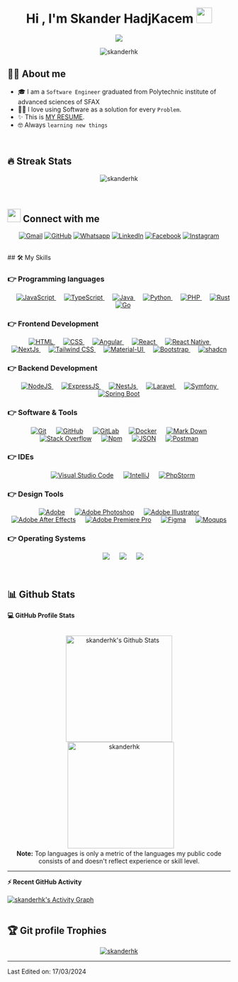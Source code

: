 <h1 align="center">Hi , I'm Skander HadjKacem <img src="https://media.giphy.com/media/hvRJCLFzcasrR4ia7z/giphy.gif" width="35"></h1>
<p align="center">
  <a href="https://github.com/DenverCoder1/readme-typing-svg"><img src="https://readme-typing-svg.herokuapp.com/?lines=Software+Engineer;Web+And+Mobile+Developer;Full+Stack+JS;&center=true&width=500&height=50"></a>
</p>

<p align="center"> 
	<img src="https://komarev.com/ghpvc/?username=skanderhk&label=Profile%20views&color=0e75b6&style=for-the-badge" alt="skanderhk" /> 
</p>

## 💁‍♂️ About me

- 🎓 I am a `Software Engineer` graduated from Polytechnic institute of advanced sciences of SFAX
- 🧑‍💻 I love using Software as a solution for every `Problem`.
- ✨ This is [MY RESUME](https://drive.google.com/file/d/1ISS4EfGqrWg80JJk1PvquGUNx3Z8_SVg/view?usp=drive_link).
- 🤓 Always `learning new things`

<br>

## 🔥 Streak Stats

<p align="center"><img src="https://streak-stats.demolab.com/?user=skanderhk&theme=algolia&card_width=720" alt="skanderhk" /></p>

<br>

## <img src="https://media.giphy.com/media/iY8CRBdQXODJSCERIr/giphy.gif" width="30px"> Connect with me

<p align="center">
	<a href="mailto:skander.hkacem@gmail.com"><img img src="https://img.shields.io/badge/gmail-%23EA4335.svg?style=for-the-badge&logo=gmail&logoColor=white" alt="Gmail"/></a>
	<a href="https://github.com/skanderhk"><img src="https://img.shields.io/badge/github-%23181717.svg?style=for-the-badge&logo=github&logoColor=white" alt="GitHub"/></a>
	<a href="https://wa.me/21644235600"><img src="https://img.shields.io/badge/whatsapp-%2325D366.svg?style=for-the-badge&logo=whatsapp&logoColor=white" alt="Whatsapp"/></a>
	<a href="https://www.linkedin.com/in/skanderhk/"><img src="https://img.shields.io/badge/linkedin-%230A66C2.svg?style=for-the-badge&logo=linkedin&logoColor=white" alt="LinkedIn"/></a>
	<a href="https://www.facebook.com/SkanderHKacem"><img src="https://img.shields.io/badge/facebook-%231877F2.svg?style=for-the-badge&logo=facebook&logoColor=white" alt="Facebook"/></a>
	<a href="https://www.instagram.com/skander.hk/"><img src="https://img.shields.io/badge/instagram-%23E4405F.svg?style=for-the-badge&logo=instagram&logoColor=white" alt="Instagram"/></a>
</p>

<br>
## 🛠️ My Skills

### 👉 Programming languages

<p align="center"> 
  &emsp; 
  <a href="https://developer.mozilla.org/en-US/docs/Web/JavaScript" target="_blank"> 
     <img alt="JavaScript" src="https://img.shields.io/badge/JavaScript-F7DF1E.svg?style=for-the-badge&logo=javascript&logoColor=black">
   </a>
  &emsp; 
  <a href="https://www.typescriptlang.org/" target="_blank"> 
     <img alt="TypeScript" src="https://img.shields.io/badge/TypeScript-007ACC.svg?style=for-the-badge&logo=typescript&logoColor=white">
   </a>
  &emsp;
  <a href="https://www.java.com" target="_blank"> 
    <img alt="Java" src="https://img.shields.io/badge/Java-ED8B00.svg?style=for-the-badge&logo=java&logoColor=white">
  </a>
  &emsp;
   <a href="https://www.python.org" target="_blank">
    <img alt="Python" src="https://img.shields.io/badge/Python%20-%2314354C.svg?style=for-the-badge&logo=python&logoColor=white">
  </a>
  &emsp;
   <a href="https://www.php.net/" target="_blank">
    <img alt="PHP" src="https://img.shields.io/badge/Php%20-%23474A8A.svg?style=for-the-badge&logo=php&logoColor=white">
  </a>
  &emsp;
   <a href="https://www.rust-lang.org" target="_blank">
    <img alt="Rust" src="https://img.shields.io/badge/Rust-000000.svg?style=for-the-badge&logo=rust&logoColor=white">
  </a>
 &emsp;
   <a href="https://go.dev/" target="_blank">
    <img alt="Go" src="https://img.shields.io/badge/Go-00ADD8.svg?style=for-the-badge&logo=Go&logoColor=white">
  </a>
</p>

### 👉 Frontend Development

<p align="center"> 
  &emsp; 
  <a href="https://www.w3.org/html/" target="_blank"> 
   <img alt="HTML" src="https://img.shields.io/badge/HTML5%20-%23E34F26.svg?style=for-the-badge&logo=html5&logoColor=white">
  </a>   
  &emsp;
  <a href="https://www.w3schools.com/css/" target="_blank">
    <img alt="CSS" src="https://img.shields.io/badge/CSS%20-%231572B6.svg?style=for-the-badge&logo=css3&logoColor=white">
  </a> 
  &emsp;
  <a href="https://angular.io/" target="_blank">
    <img alt="Angular" src="https://img.shields.io/badge/Angular-DD0031.svg?style=for-the-badge&logo=angular&logoColor=white">
  </a> 
  &emsp;
  <a href="https://reactjs.org/" target="_blank">
    <img alt="React" src="https://img.shields.io/badge/React-20232A.svg?style=for-the-badge&logo=react&logoColor=61DAFB">
  </a> 
  &emsp;
  <a href="https://reactnative.dev/" target="_blank">
    <img alt="React Native" src="https://img.shields.io/badge/React_Native-20232A.svg?style=for-the-badge&logo=react&logoColor=61DAFB">
  </a> 
  &emsp;
  <a href="https://nextjs.org/" target="_blank">
    <img alt="NextJs" src="https://img.shields.io/badge/NextJs-black.svg?style=for-the-badge&logo=next.js&logoColor=white">
  </a> 
  &emsp;
  <a href="https://tailwindcss.com/" target="_blank">
    <img alt="Tailwind CSS" src="https://img.shields.io/badge/Tailwind_CSS-38B2AC.svg?style=for-the-badge&logo=tailwind-css&logoColor=white">
  </a> 
  &emsp;
  <a href="https://mui.com/" target="_blank">
    <img alt="Material-UI" src="https://img.shields.io/badge/Material--UI-0081CB.svg?style=for-the-badge&logo=mui&logoColor=white">
  </a> 
  &emsp;
  <a href="https://getbootstrap.com/" target="_blank">
    <img alt="Bootstrap" src="https://img.shields.io/badge/Bootstrap-563D7C.svg?style=for-the-badge&logo=Bootstrap&logoColor=white">
  </a> 
   &emsp;
  <a href=["(https://ui.shadcn.com/" target="_blank">
    <img alt="shadcn" src="https://img.shields.io/badge/shadcn/ui-000000.svg?style=for-the-badge&logo=shadcnui&logoColor=white">
  </a> 	
</p>

### 👉 Backend Development

<p align="center"> 
  &emsp; 
  <a href="https://www.nodejs.org" target="_blank"> 
   <img alt="NodeJS" src="https://img.shields.io/badge/NodeJS-339933.svg?style=for-the-badge&logo=node.js&logoColor=white">
  </a>   
  &emsp; 
  <a href="https://www.expressjs.com" target="_blank"> 
   <img alt="ExpressJS" src="https://img.shields.io/badge/ExpressJS-black.svg?style=for-the-badge&logo=Express&logoColor=white">
  </a>   
  &emsp; 
  <a href="https://www.nestjs.com" target="_blank"> 
   <img alt="NestJs" src="https://img.shields.io/badge/NestJS-E0234E.svg?style=for-the-badge&logo=nestjs&logoColor=white">
  </a>   
  &emsp; 
  <a href="https://www.laravel.com" target="_blank"> 
   <img alt="Laravel" src="https://img.shields.io/badge/Laravel-FF2D20.svg?style=for-the-badge&logo=laravel&logoColor=white">
  </a>   
  &emsp; 
  <a href="https://www.laravel.com" target="_blank"> 
   <img alt="Symfony" src="https://img.shields.io/badge/Symfony-black.svg?style=for-the-badge&logo=Symfony&logoColor=white">
  </a>   
  &emsp; 
  <a href="https://spring.io/" target="_blank"> 
   <img alt="Spring Boot" src="https://img.shields.io/badge/Spring Boot-6DB33F.svg?style=for-the-badge&logo=spring&logoColor=white">
  </a>   
</p>

### 👉 Software & Tools

<p align="center">
  &emsp;
    <a href="https://git-scm.com/"><img alt="Git" src="https://img.shields.io/badge/Git%20-%23F05033.svg?style=for-the-badge&logo=git&logoColor=white"></a>
  &emsp;
    <a href="https://github.com/"><img alt="GitHub" src="https://img.shields.io/badge/Github-%23181717.svg?style=for-the-badge&logo=github&logoColor=white"></a>
  &emsp;
    <a href="https://gitlab.com/"><img alt="GitLab" src="https://img.shields.io/badge/GitLab-FC6D26.svg?style=for-the-badge&logo=gitlab&logoColor=white"></a>
  &emsp;
    <a href="https://www.docker.com/"><img alt="Docker" src="https://img.shields.io/badge/Docker-2496ED.svg?style=for-the-badge&logo=Docker&logoColor=white"></a>
  &emsp;
    <a href="https://www.markdownguide.org/"><img alt="Mark Down" src="https://img.shields.io/badge/Markdown-000000?style=for-the-badge&logo=markdown&logoColor=white"></a>
  &emsp;
    <a href="https://stackoverflow.com/"><img alt="Stack Overflow" src="https://img.shields.io/badge/-Stack%20Overflow-FE7A16?style=for-the-badge&logo=stack-overflow&logoColor=white"></a>
  &emsp;
    <a href="https://www.npmjs.com/"><img alt="Npm" src="https://img.shields.io/badge/Npm-CB3837?style=for-the-badge&logo=npm&logoColor=white"></a>
  &emsp;
    <a href="https://www.json.org/"><img alt="JSON" img src="https://img.shields.io/badge/json-%23000000.svg?style=for-the-badge&logo=json&logoColor=white"></a>
  &emsp;
    <a href="https://www.postman.com/"><img alt="Postman" img src="https://img.shields.io/badge/Postman-FF6C37.svg?style=for-the-badge&logo=Postman&logoColor=white"></a>
</p>

### 👉 IDEs

<p align="center">
  &emsp;
    <a href="https://code.visualstudio.com/"><img alt="Visual Studio Code" src="https://img.shields.io/badge/Visual%20Studio%20Code-0078d7.svg?style=for-the-badge&logo=visual-studio-code&logoColor=white"></a>
  &emsp;
    <a href="https://www.jetbrains.com/idea/"><img alt="IntelliJ" src="https://img.shields.io/badge/IntelliJ-000000.svg?style=for-the-badge&logo=intellijidea&logoColor=white" /></a>
  &emsp;
    <a href="https://www.jetbrains.com/phpstorm/"><img alt="PhpStorm" src="https://img.shields.io/badge/PHPStorm-181717.svg?&style=for-the-badge&logo=phpstorm&logoColor=white" /></a>
</p>

### 👉 Design Tools

<p align="center">
  &emsp;
    <a href="https://www.adobe.com/"><img alt="Adobe" src="https://img.shields.io/badge/Adobe-FF0000.svg?style=for-the-badge&logo=Adobe&logoColor=white"></a>
  &emsp;
    <a href="https://www.adobe.com/products/photoshop.html"><img alt="Adobe Photoshop" src="https://img.shields.io/badge/Adobe%20Photoshop-31A8FF.svg?style=for-the-badge&logo=Adobe%20Photoshop&logoColor=white"></a>
  &emsp;
    <a href="https://www.adobe.com/products/illustrator.html"><img alt="Adobe Illustrator" src="https://img.shields.io/badge/Adobe%20Illustrator-FF9A00.svg?style=for-the-badge&logo=Adobe%20Illustrator&logoColor=black"/></a>
  &emsp;
    <a href="https://www.adobe.com/products/aftereffects.html"><img alt="Adobe After Effects" src="https://img.shields.io/badge/Adobe%20After%20Effects-9999FF.svg?&style=for-the-badge&logo=Adobe%20After%20Effects&logoColor=white" /></a>
  &emsp;
    <a href="https://www.adobe.com/products/premiere.html"><img alt="Adobe Premiere Pro" src="https://img.shields.io/badge/Adobe%20Premiere%20Pro-9999FF.svg?&style=for-the-badge&logo=Adobe%20Premiere%20Pro&logoColor=white" /></a>
  &emsp;
    <a href="https://www.figma.com/"><img alt="Figma" src="https://img.shields.io/badge/Figma-F24E1E.svg?&style=for-the-badge&logo=Figma&logoColor=white" /></a>
  &emsp;
    <a href="https://moqups.com/"><img alt="Moqups" src="https://img.shields.io/badge/Moqups-006BE5.svg?&style=for-the-badge&logo=moqups&logoColor=white" /></a>
</p>

### 👉 Operating Systems

<p align="center">
  &emsp;
    <a href="https://www.linux.org/"><img src="https://img.shields.io/badge/Linux-FCC624?style=for-the-badge&logo=linux&logoColor=black"></a>
  &emsp;
    <a href="https://ubuntu.com/"><img src="https://img.shields.io/badge/Ubuntu-E95420?style=for-the-badge&logo=ubuntu&logoColor=white"></a>
  &emsp;
    <a href="https://www.microsoft.com/en-us/windows"><img src="https://img.shields.io/badge/Windows-0078D6?style=for-the-badge&logo=windows&logoColor=white"></a>
</p>

<br/>

## 📊 Github Stats

  <summary><b>💻 GitHub Profile Stats</b></summary>
  <br/>
  <p align="center">
    <img alt="skanderhk's Github Stats" src="https://github-readme-stats.vercel.app/api?username=skanderhk&show_icons=true&count_private=true&theme=algolia" height="240px"/>
<br/>
  &nbsp;
	  <img src="https://github-readme-stats.vercel.app/api/top-langs?username=skanderhk&langs_count=10&show_icons=true&locale=en&layout=compact&theme=algolia" alt="skanderhk" height="240px"/>
  <br/>
  <b>Note:</b> Top languages is only a metric of the languages my public code consists of and doesn't reflect experience or skill level.
  </p>

---

  <summary><b>⚡ Recent GitHub Activity</b></summary>
  <br/>
   <a href="https://github.com/skanderhk"><img alt="skanderhk's Activity Graph" src="https://github-readme-activity-graph.vercel.app/graph?username=skanderhk&bg_color=0b052d&color=00ed99&line=29a1ff&point=00ed99&area=true&hide_border=true" /></a>
  <br/>

<br/>

## 🏆 Git profile Trophies

<p align="center"> <a href="#"><img src="https://github-profile-trophy.vercel.app/?username=skanderhk&layout=compact&theme=algolia" alt="skanderhk" /></a> </p>

---

Last Edited on: 17/03/2024
